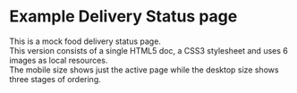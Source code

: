 # Example Delivery Status page  
This is a mock food delivery status page.  
This version consists of a single HTML5 doc, a CSS3 stylesheet and uses 6 images as local resources.  
The mobile size shows just the active page while the desktop size shows three stages of ordering.  
